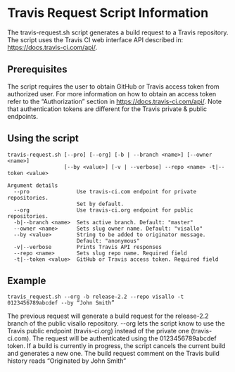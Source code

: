 Travis Request Script Information
=================================

The travis-request.sh script generates a build request to a Travis repository. The script uses the Travis CI web interface API described in: https://docs.travis-ci.com/api/. 

Prerequisites
-------------
The script requires the user to obtain GitHub or Travis access token from authorized user.  For more information on how to obtain an access token refer to the “Authorization” section in https://docs.travis-ci.com/api/. Note that authentication tokens are different for the Travis private & public endpoints. 

Using the script
----------------
```
travis-request.sh [--pro] [--org] [-b | --branch <name>] [--owner <name>]
                  [--by <value>] [-v | --verbose] --repo <name> -t|--token <value>

Argument details
  --pro               Use travis-ci.com endpoint for private repositories.
                      Set by default.
  --org               Use travis-ci.org endpoint for public repositories.
  -b|--branch <name>  Sets active branch. Default: "master"
  --owner <name>      Sets slug owner name. Default: "visallo"
  --by <value>        String to be added to originator message.
                      Default: "anonymous"
  -v|--verbose        Prints Travis API responses
  --repo <name>       Sets slug repo name. Required field
  -t|--token <value>  GitHub or Travis access token. Required field
```

Example
-------
```
travis_request.sh --org -b release-2.2 --repo visallo -t 0123456789abcdef --by “John Smith”
```
 
The previous request will generate a build request for the release-2.2 branch of the public visallo repository. --org lets the script know to use the Travis public endpoint (travis-ci.org) instead of the private one (travis-ci.com).  The request will be authenticated using the 0123456789abcdef token. If a build is currently in progress, the script cancels the current build and generates a new one. The build request comment on the Travis build history reads “Originated by John Smith”
